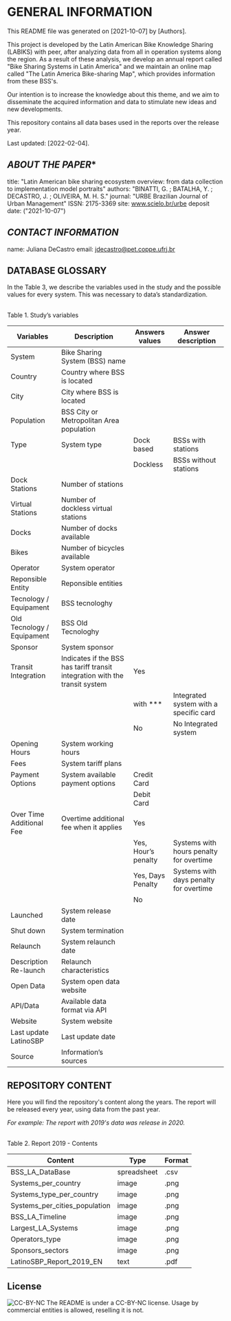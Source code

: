 # GENERAL INFORMATION

This README file was generated on [2021-10-07] by [Authors].

This project is developed by the Latin American Bike Knowledge Sharing (LABIKS) with peer, after analyzing data from all in operation systems along the region. As a result of these analysis, we develop an annual report called "Bike Sharing Systems in Latin America" and we maintain an online map called "The Latin America Bike-sharing Map", which provides information from these BSS's.

Our intention is to increase the knowledge about this theme, and we aim to disseminate the acquired information and data to stimulate new ideas and new developments.

This repository contains all data bases used in the reports over the release year. 

Last updated: [2022-02-04].

## *ABOUT THE PAPER**
title: "Latin American bike sharing ecosystem overview: from data collection to implementation model portraits"
authors: "BINATTI, G. ; BATALHA, Y. ; DECASTRO, J. ; OLIVEIRA, M. H. S."
journal: "URBE Brazilian Journal of Urban Management"
ISSN: 2175-3369
site: www.scielo.br/urbe
deposit date: ("2021-10-07")

## *CONTACT INFORMATION*
name: Juliana DeCastro
email: jdecastro@pet.coppe.ufrj.br

## **DATABASE GLOSSARY**

In the Table 3, we describe the variables used in the study and the possible values for every system. This was necessary to data’s standardization. 
     
<br>     
Table 1. Study’s variables 

| Variables | Description | Answers values | Answer description |
| --- | --- | --- | --- |
| System | Bike Sharing System (BSS) name |		
| Country | Country where BSS is located |		
| City | City where BSS is located |		
| Population | BSS City or Metropolitan Area population 		
| Type | System type | Dock based | BSSs with stations |
| |   | Dockless | BSSs without stations |
| Dock Stations | Number of stations |		
| Virtual Stations | Number of dockless virtual stations |		
| Docks | Number of docks available |		
| Bikes | Number of bicycles available |		
| Operator | System operator |	
| Reponsible Entity | Reponsible entities |	
| Tecnology / Equipament | BSS tecnologhy |		
| Old Tecnology / Equipament | BSS Old Tecnologhy |		
| Sponsor | System sponsor |		
| Transit Integration | Indicates if the BSS has tariff transit integration with the transit system | Yes |
| | | with *** | Integrated system with a specific card |
 | | | No | No Integrated system |
| Opening Hours | System working hours |	
| Fees | System tariff plans |
| Payment Options | System available payment options | Credit Card |
| |  | Debit Card |
| Over Time Additional Fee| Overtime additional fee when it applies |Yes | 	
| | | Yes, Hour’s penalty | Systems with hours penalty for overtime |
| | | Yes, Days Penalty | Systems with days penalty for overtime |
|  | | No |	
| Launched | System release date |		
| Shut down | System termination |		
| Relaunch | System relaunch date |		
| Description Re-launch | Relaunch characteristics |		
| Open Data | System open data website |	
| API/Data | Available data format via API |		
|Website | System website |		
| Last update LatinoSBP | Last update date |		
| Source | Information’s sources |		

## **REPOSITORY CONTENT**

Here you will find the repository's content along the years. The report will be released every year, using data from the past year.

*For example: The report with 2019's data was release in 2020.* 

<br>
Table 2. Report 2019 - Contents

|Content| Type | Format | 
| --- | --- | --- |
| BSS_LA_DataBase |  spreadsheet | .csv | 
| Systems_per_country |  image | .png | 
| Systems_type_per_country |  image | .png | 
| Systems_per_cities_population |  image | .png | 
| BSS_LA_Timeline |  image | .png | 
| Largest_LA_Systems |  image | .png | 
| Operators_type |  image | .png | 
| Sponsors_sectors|  image | .png |  
| LatinoSBP_Report_2019_EN |  text | .pdf | 

## License

![CC-BY-NC](assets/cc-by-nc.png) The README is under a CC-BY-NC license. Usage by commercial entities is allowed, reselling it is not.
